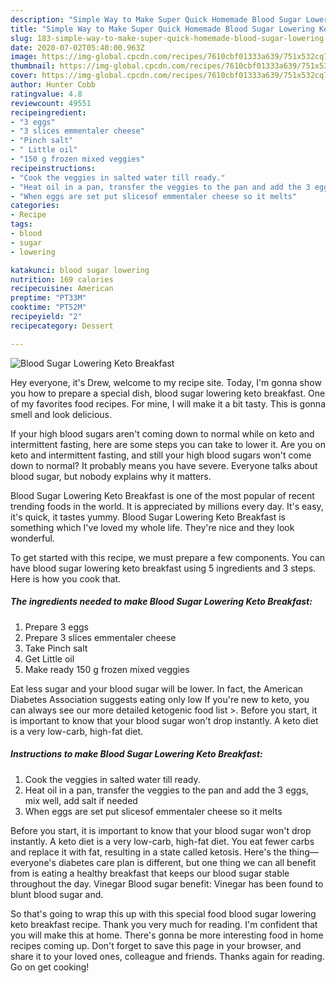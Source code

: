 ```yaml
---
description: "Simple Way to Make Super Quick Homemade Blood Sugar Lowering Keto Breakfast"
title: "Simple Way to Make Super Quick Homemade Blood Sugar Lowering Keto Breakfast"
slug: 183-simple-way-to-make-super-quick-homemade-blood-sugar-lowering-keto-breakfast
date: 2020-07-02T05:40:00.963Z
image: https://img-global.cpcdn.com/recipes/7610cbf01333a639/751x532cq70/blood-sugar-lowering-keto-breakfast-recipe-main-photo.jpg
thumbnail: https://img-global.cpcdn.com/recipes/7610cbf01333a639/751x532cq70/blood-sugar-lowering-keto-breakfast-recipe-main-photo.jpg
cover: https://img-global.cpcdn.com/recipes/7610cbf01333a639/751x532cq70/blood-sugar-lowering-keto-breakfast-recipe-main-photo.jpg
author: Hunter Cobb
ratingvalue: 4.8
reviewcount: 49551
recipeingredient:
- "3 eggs"
- "3 slices emmentaler cheese"
- "Pinch salt"
- " Little oil"
- "150 g frozen mixed veggies"
recipeinstructions:
- "Cook the veggies in salted water till ready."
- "Heat oil in a pan, transfer the veggies to the pan and add the 3 eggs, mix well, add salt if needed"
- "When eggs are set put slicesof emmentaler cheese so it melts"
categories:
- Recipe
tags:
- blood
- sugar
- lowering

katakunci: blood sugar lowering 
nutrition: 169 calories
recipecuisine: American
preptime: "PT33M"
cooktime: "PT52M"
recipeyield: "2"
recipecategory: Dessert

---
```



![Blood Sugar Lowering Keto Breakfast](https://img-global.cpcdn.com/recipes/7610cbf01333a639/751x532cq70/blood-sugar-lowering-keto-breakfast-recipe-main-photo.jpg)

Hey everyone, it's Drew, welcome to my recipe site. Today, I'm gonna show you how to prepare a special dish, blood sugar lowering keto breakfast. One of my favorites food recipes. For mine, I will make it a bit tasty. This is gonna smell and look delicious.

If your high blood sugars aren&#39;t coming down to normal while on keto and intermittent fasting, here are some steps you can take to lower it. Are you on keto and intermittent fasting, and still your high blood sugars won&#39;t come down to normal? It probably means you have severe. Everyone talks about blood sugar, but nobody explains why it matters.

Blood Sugar Lowering Keto Breakfast is one of the most popular of recent trending foods in the world. It is appreciated by millions every day. It's easy, it's quick, it tastes yummy. Blood Sugar Lowering Keto Breakfast is something which I've loved my whole life. They're nice and they look wonderful.


To get started with this recipe, we must prepare a few components. You can have blood sugar lowering keto breakfast using 5 ingredients and 3 steps. Here is how you cook that.

<!--inarticleads1-->

##### The ingredients needed to make Blood Sugar Lowering Keto Breakfast:

1. Prepare 3 eggs
1. Prepare 3 slices emmentaler cheese
1. Take Pinch salt
1. Get  Little oil
1. Make ready 150 g frozen mixed veggies


Eat less sugar and your blood sugar will be lower. In fact, the American Diabetes Association suggests eating only low If you&#39;re new to keto, you can always see our more detailed ketogenic food list &gt;. Before you start, it is important to know that your blood sugar won&#39;t drop instantly. A keto diet is a very low-carb, high-fat diet. 

<!--inarticleads2-->

##### Instructions to make Blood Sugar Lowering Keto Breakfast:

1. Cook the veggies in salted water till ready.
1. Heat oil in a pan, transfer the veggies to the pan and add the 3 eggs, mix well, add salt if needed
1. When eggs are set put slicesof emmentaler cheese so it melts


Before you start, it is important to know that your blood sugar won&#39;t drop instantly. A keto diet is a very low-carb, high-fat diet. You eat fewer carbs and replace it with fat, resulting in a state called ketosis. Here&#39;s the thing—everyone&#39;s diabetes care plan is different, but one thing we can all benefit from is eating a healthy breakfast that keeps our blood sugar stable throughout the day. Vinegar Blood sugar benefit: Vinegar has been found to blunt blood sugar and. 

So that's going to wrap this up with this special food blood sugar lowering keto breakfast recipe. Thank you very much for reading. I'm confident that you will make this at home. There's gonna be more interesting food in home recipes coming up. Don't forget to save this page in your browser, and share it to your loved ones, colleague and friends. Thanks again for reading. Go on get cooking!

